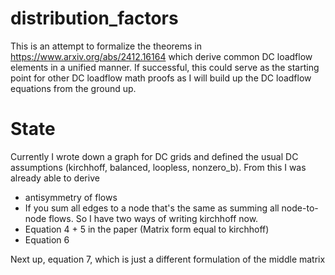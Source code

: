 # distribution_factors

This is an attempt to formalize the theorems in https://www.arxiv.org/abs/2412.16164 which derive common DC loadflow elements in a unified manner. If successful, this could serve as the starting point for other DC loadflow math proofs as I will build up the DC loadflow equations from the ground up.

# State

Currently I wrote down a graph for DC grids and defined the usual DC assumptions
(kirchhoff, balanced, loopless, nonzero_b).
From this I was already able to derive
- antisymmetry of flows
- If you sum all edges to a node that's the same as summing all node-to-node flows. So I have two ways of writing kirchhoff now.
- Equation 4 + 5 in the paper (Matrix form equal to kirchhoff)
- Equation 6

Next up, equation 7, which is just a different formulation of the middle matrix 